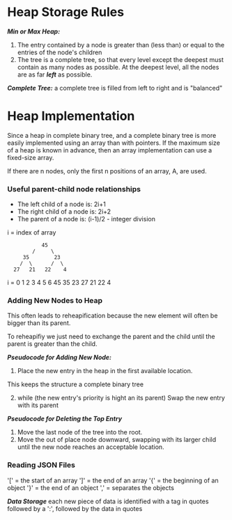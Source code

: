 # Heap Storage Rules #
_**Min or Max Heap:**_
1. The entry contained by a node is greater than (less than) or equal to the entries of the node's children
2. The tree is a complete tree, so that every level except the deepest must contain as many nodes as possible. At the deepest level, all the nodes are as far _**left**_ as possible.

_**Complete Tree:**_
a complete tree is filled from left to right and is "balanced"

# Heap Implementation #
Since a heap in complete binary tree, and a complete binary tree is more easily implemented using an array than with pointers. If the maximum size of a heap is known in advance,  then an array implementation can use a fixed-size array.

If there are n nodes, only the first n positions of an array, A, are used.

### Useful parent-child node relationships ###
* The left child of a node is: 2i+1
* The right child of a node is: 2i+2
* The parent of a node is: (i-1)/2 - integer division

i = index of array


               45
            /     \
         35        23
        /  \      /  \
      27   21   22    4

i = 0  1  2  3  4  5  6
    45 35 23 27 21 22 4

### Adding New Nodes to Heap ###
This often leads to reheapification because the new element will often be bigger than its parent.

To reheapifiy we just need to exchange the parent and the child until the parent is greater than the child.

_**Pseudocode for Adding New Node:**_
1. Place the new entry in the heap in the first available location.

This keeps the structure a complete binary tree

2. while (the new entry's priority is hight an its parent)
      Swap the new entry with its parent

_**Pseudocode for Deleting the Top Entry**_
1. Move the last node of the tree into the root.
2. Move the out of place node downward, swapping with its larger child until the new node reaches an acceptable location.


### Reading JSON Files ###
'[' = the start of an array
']' = the end of an array
'{' = the beginning of an object
'}' = the end of an object
',' = separates the objects

_**Data Storage**_
each new piece of data is identified with a tag in quotes followed by a ':', followed by the data in quotes
